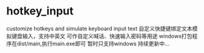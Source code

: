 # hotkey_input
customize hotkeys and simulate keyboard input text
自定义快捷键绑定文本模拟键盘输入，支持中英文
可作自定义喊话、快速输入密码等用途
windows打包程序在dist/main,执行main.exe即可
暂时只支持windows
持续更新中...
